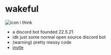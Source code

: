# wakeful

![icon i think](https://cdn.discordapp.com/avatars/845720048668114977/15f6afd90a3b4946a410c60e5fdbe619.png?size=1024)

- a discord bot founded 22.5.21
- idk just some normal open source discord bot
- (warning) pretty messy code
- [invite](https://discord.com/api/oauth2/authorize?client_id=845720048668114977&permissions=8&scope=bot)
